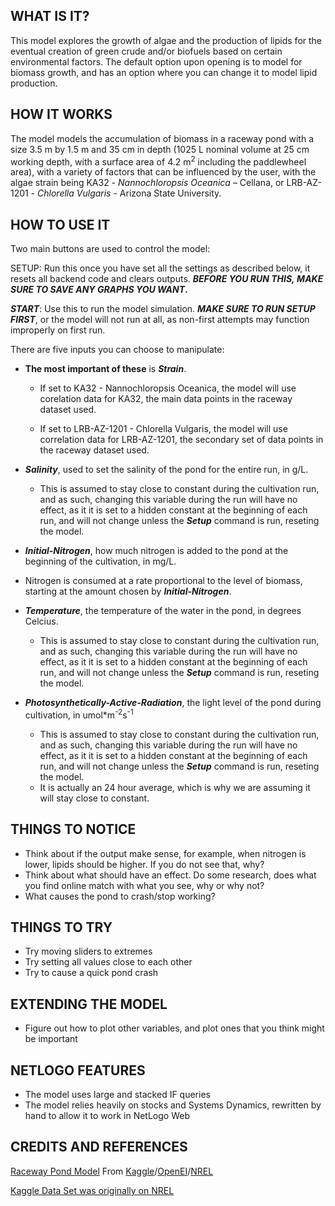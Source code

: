 ## WHAT IS IT?

This model explores the growth of algae and the production of lipids for the eventual creation of green crude and/or biofuels based on certain environmental factors. 
The default option upon opening is to model for biomass growth, and has an option where you can change it to model lipid production.

## HOW IT WORKS
 
 
 The model models the accumulation of biomass in a raceway pond with a size 3.5 m by 1.5 m and 35 cm in depth (1025 L nominal volume at 25 cm working depth, with a surface area of 4.2 m<sup>2</sup> including the paddlewheel area), with a variety of factors that can be influenced by the user, with the algae strain being  KA32 - _Nannochloropsis_ _Oceanica_ – Cellana, or LRB-AZ-1201 - _Chlorella_ _Vulgaris_ - Arizona State University.




## HOW TO USE IT

 Two main buttons are used to control the model:

SETUP: Run this once you have set all the settings as described below, it resets all backend code and clears outputs. **_BEFORE_ _YOU_ _RUN_ _THIS,_ _MAKE SURE_ _TO_ _SAVE_ _ANY_ _GRAPHS_ _YOU_ _WANT_.**

**_START_**: Use this to run the model simulation. **_MAKE_ _SURE_ _TO_ _RUN_ _SETUP_ _FIRST_**, or the model will not run at all, as non-first attempts may function improperly on first run.

There are five inputs you can choose to manipulate:

  - **The most important of these** is **_Strain_**.

    - If set to  KA32 - Nannochloropsis Oceanica, the model will use corelation data for KA32, the main data points in the raceway dataset used.

    - If set to LRB-AZ-1201 - Chlorella Vulgaris, the model will use correlation data for LRB-AZ-1201, the secondary set of data points in the raceway dataset used.

  - **_Salinity_**, used to set the salinity of the pond for the entire run, in g/L.
	- This is assumed to stay close to constant during the cultivation run, and as such, changing this variable during the run will have no effect, as it it is set to a hidden constant at the beginning of each run, and will not change unless the **_Setup_** command is run, reseting the model.

  - **_Initial-Nitrogen_**, how much nitrogen is added to the pond at the beginning of the cultivation, in mg/L.
   - Nitrogen is consumed at a rate proportional to the level of biomass, starting at the amount chosen by **_Initial-Nitrogen_**.

  - **_Temperature_**, the temperature of the water in the pond, in degrees Celcius.
	- This is assumed to stay close to constant during the cultivation run, and as such, changing this variable during the run will have no effect, as it it is set to a hidden constant at the beginning of each run, and will not change unless the **_Setup_** command is run, reseting the model.
	
  - **_Photosynthetically-Active-Radiation_**, the light level of the pond during cultivation, in umol*m<sup>-2</sup>s<sup>-1</sup>
	- This is assumed to stay close to constant during the cultivation run, and as such, changing this variable during the run will have no effect, as it it is set to a hidden constant at the beginning of each run, and will not change unless the **_Setup_** command is run, reseting the model.
	- It is actually an 24 hour average, which is why we are assuming it will stay close to constant.


## THINGS TO NOTICE

- Think about if the output make sense, for example, when nitrogen is lower, lipids should be higher. If you do not see that, why?
- Think about what should have an effect. Do some research, does what you find online match with what you see, why or why not?
- What causes the pond to crash/stop working?

## THINGS TO TRY

- Try moving sliders to extremes
- Try setting all values close to each other
- Try to cause a quick pond crash

## EXTENDING THE MODEL

- Figure out how to plot other variables, and plot ones that you think might be important

## NETLOGO FEATURES

- The model uses large and stacked IF queries
- The model relies heavily on stocks and Systems Dynamics, rewritten by hand to allow it to work in NetLogo Web


## CREDITS AND REFERENCES

[Raceway Pond Model](https://www.kaggle.com/stargarden/the-algae-testbed-publicprivate-partnership-atp3) From [Kaggle](https://www.kaggle.com/)/[OpenEI](https://openei.org/wiki/ATP3_Data)/[NREL](https://data.nrel.gov/)

[Kaggle Data Set was originally on NREL](https://data.nrel.gov/submissions/76) 
